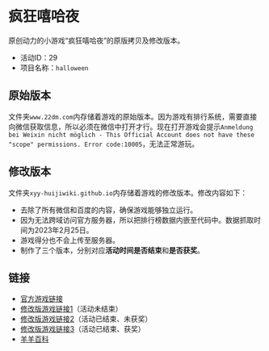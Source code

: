 # 疯狂嘻哈夜
原创动力的小游戏“疯狂嘻哈夜”的原版拷贝及修改版本。
- 活动ID：29
- 项目名称：`halloween`

## 原始版本
文件夹`www.22dm.com`内存储着游戏的原始版本。因为游戏有排行系统，需要直接向微信获取信息，所以必须在微信中打开才行。现在打开游戏会提示`Anmeldung bei Weixin nicht möglich - This Official Account does not have these "scope" permissions. Error code:10005`，无法正常游玩。

## 修改版本
文件夹`xyy-huijiwiki.github.io`内存储着游戏的修改版本。修改内容如下：
- 去除了所有微信和百度的内容，确保游戏能够独立运行。
- 因为无法跨域访问官方服务器，所以把排行榜数据内嵌至代码中。数据抓取时间为2023年2月25日。
- 游戏得分也不会上传至服务器。
- 制作了三个版本，分别对应**活动时间是否结束**和**是否获奖**。

## 链接
- [官方游戏链接](http://www.22dm.com/act/h5/halloween)
- [修改版游戏链接1](https://xyy-huijiwiki.github.io/22dm-act/xyy-huijiwiki.github.io/act/h5/halloween/index.html)（活动未结束）
- [修改版游戏链接2](https://xyy-huijiwiki.github.io/22dm-act/xyy-huijiwiki.github.io/act/h5/halloween/index2.html)（活动已结束、未获奖）
- [修改版游戏链接3](https://xyy-huijiwiki.github.io/22dm-act/xyy-huijiwiki.github.io/act/h5/halloween/index3.html)（活动已结束、获奖）
- [羊羊百科](https://xyy.huijiwiki.com/wiki/疯狂嘻哈夜)